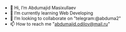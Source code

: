 - 👋 Hi, I’m Abdumajid Masixullaev
- 🌱 I’m currently learning Web Developing
- 💞️ I’m looking to collaborate on "telegram:@abduma2"
- 📫 How to reach me "abdumajid.odilov@mail.ru"

<!---
Abdulmajid78/Abdulmajid78 is a ✨ special ✨ repository because its `README.md` (this file) appears on your GitHub profile.
You can click the Preview link to take a look at your changes.
--->
